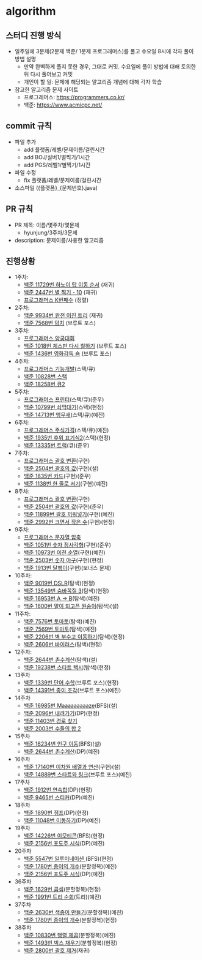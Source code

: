 # algorithm

## 스터디 진행 방식
- 일주일에 3문제(2문제 백준/ 1문제 프로그래머스)를 풀고 수요일 8시에 각자 풀이 방법 설명
  - 만약 완벽하게 풀지 못한 경우, 그대로 커밋. 수요일에 풀이 방법에 대해 토의한 뒤 다시 풀어보고 커밋
  - 개인이 할 일: 문제에 해당되는 알고리즘 개념에 대해 각자 학습
- 참고한 알고리즘 문제 사이트
  - 프로그래머스: https://programmers.co.kr/
  - 백준: https://www.acmicpc.net/

## commit 규칙
- 파일 추가
  - add 플랫폼/레벨/문제이름/걸린시간
  - add BOJ/실버1/별찍기/1시간
  - add PGS/레벨1/별찍기/1시간
- 파일 수정
  - fix 플랫폼/레벨/문제이름/걸린시간
- 소스파일 ({플랫폼}_{문제번호}.java)

## PR 규칙
- PR 제목: 이름/몇주차/몇문제
  - hyunjung/3주차/3문제
- description: 문제이름/사용한 알고리즘

## 진행상황
- 1주차:
  - [백준 11729번 하노이 탑 이동 순서](https://www.acmicpc.net/problem/11729) (재귀)
  - [백준 2447번 별 찍기 - 10](https://www.acmicpc.net/problem/2447) (재귀)
  - [프로그래머스 K번째수](https://programmers.co.kr/learn/courses/30/lessons/42748) (정렬)
- 2주차:
  - [백준 9934번 완전 이진 트리](https://www.acmicpc.net/problem/9934) (재귀)
  - [백준 7568번 덩치](https://www.acmicpc.net/problem/7568) (브루트 포스)
- 3주차:
  - [프로그래머스 양궁대회](https://programmers.co.kr/learn/courses/30/lessons/92342)
  - [백준 1018번 체스판 다시 칠하기](https://www.acmicpc.net/problem/1018) (브루트 포스)
  - [백준 1436번 영화감독 숌](https://www.acmicpc.net/problem/1436) (브루트 포스)
- 4주차: 
  - [프로그래머스 기능개발](https://programmers.co.kr/learn/courses/30/lessons/42586)(스택/큐)
  - [백준 10828번 스택](https://www.acmicpc.net/problem/10828)
  - [백준 18258번 큐2](https://www.acmicpc.net/problem/18258)
- 5주차: 
  - [프로그래머스 프린터](https://programmers.co.kr/learn/courses/30/lessons/42587)(스택/큐)(준우)
  - [백준 10799번 쇠막대기](https://www.acmicpc.net/problem/10799)(스택)(현정)
  - [백준 14713번 앵무새](https://www.acmicpc.net/problem/14713)(스택/큐)(예진)
- 6주차:
  - [프로그래머스 주식가격](https://programmers.co.kr/learn/courses/30/lessons/42584)(스택/큐)(예진)
  - [백준 1935번 후위 표기식2](https://www.acmicpc.net/problem/1935)(스택)(현정)
  - [백준 13335번 트럭](https://www.acmicpc.net/problem/13335)(큐)(준우)
- 7주차:
  - [프로그래머스 괄호 변환](https://programmers.co.kr/learn/courses/30/lessons/60058)(구현)
  - [백준 2504번 괄호의 값](https://www.acmicpc.net/problem/2504)(구현)(설)
  - [백준 1835번 카드](https://www.acmicpc.net/problem/1835)(구현)(준우)
  - [백준 1138번 한 줄로 서기](https://www.acmicpc.net/problem/1138)(구현)(예진)
- 8주차:
  - [프로그래머스 괄호 변환](https://programmers.co.kr/learn/courses/30/lessons/60058)(구현)
  - [백준 2504번 괄호의 값](https://www.acmicpc.net/problem/2504)(구현)(준우)
  - [백준 11899번 괄호 끼워넣기](https://www.acmicpc.net/problem/11899)(구현)(예진)
  - [백준 2992번 크면서 작은 수](https://www.acmicpc.net/problem/2992)(구현)(현정)
- 9주차:
  - [프로그래머스 문자열 압축](https://programmers.co.kr/learn/courses/30/lessons/60057)
  - [백준 1051번 숫자 정사각형](https://www.acmicpc.net/problem/1051)(구현)(준우)
  - [백준 10973번 이전 순열](https://www.acmicpc.net/problem/10973)(구현)(예진)
  - [백준 2503번 숫자 야구](https://www.acmicpc.net/problem/2503)(구현)(현정)
  - [백준 1913번 달팽이](https://www.acmicpc.net/problem/1913)(구현)(보너스 문제)
- 10주차:
  - [백준 9019번 DSLR](https://www.acmicpc.net/problem/9019)(탐색)(현정)
  - [백준 13549번 숨바꼭질 3](https://www.acmicpc.net/problem/13549)(탐색)(현정)
  - [백준 16953번 A → B](https://www.acmicpc.net/problem/16953)(탐색)(예진)
  - [백준 1600번 말이 되고픈 원숭이](https://www.acmicpc.net/problem/1600)(탐색)(설)
- 11주차:
  - [백준 7576번 토마토](https://www.acmicpc.net/problem/7576)(탐색)(예진)
  - [백준 7569번 토마토](https://www.acmicpc.net/problem/7569)(탐색)(예진)
  - [백준 2206번 벽 부수고 이동하기](https://www.acmicpc.net/problem/2206)(탐색)(현정)
  - [백준 2606번 바이러스](https://www.acmicpc.net/problem/2606)(탐색)(현정)
- 12주차:
  - [백준 2644번 촌수계산](https://www.acmicpc.net/problem/2644)(탐색)(설)
  - [백준 19238번 스타트 택시](https://www.acmicpc.net/problem/19238)(탐색)(현정)
- 13주차
  - [백준 1339번 단어 수학](https://www.acmicpc.net/problem/1339)(브루트 포스)(현정)
  - [백준 14391번 종이 조각](https://www.acmicpc.net/problem/14391)(브루트 포스)(예진)
- 14주차
  - [백준 16985번 Maaaaaaaaaze](https://www.acmicpc.net/problem/16985)(BFS)(설)
  - [백준 2096번 내려가기](https://www.acmicpc.net/problem/2096)(DP)(현정)
  - [백준 11403번 경로 찾기](https://www.acmicpc.net/problem/11403)
  - [백준 2003번 수들의 합 2](https://www.acmicpc.net/problem/2003)
- 15주차
  - [백준 16234번 인구 이동](https://www.acmicpc.net/problem/16234)(BFS)(설)
  - [백준 2644번 촌수계산](https://www.acmicpc.net/problem/2644)(DP)(예진)
- 16주차
  - [백준 17140번 이차원 배열과 연산](https://www.acmicpc.net/problem/17140)(구현)(설)
  - [백준 14889번 스타트와 링크](https://www.acmicpc.net/problem/14889)(브루트 포스)(예진)
- 17주차
  - [백준 1912번 연속합](https://www.acmicpc.net/problem/1912)(DP)(현정)
  - [백준 9465번 스티커](https://www.acmicpc.net/problem/9465)(DP)(예진)
- 18주차
  - [백준 1890번 점프](https://www.acmicpc.net/problem/1890)(DP)(현정)
  - [백준 11048번 이동하기](https://www.acmicpc.net/problem/11048)(DP)(예진)
- 19주차
  - [백준 14226번 이모티콘](https://www.acmicpc.net/problem/14226)(BFS)(현정)
  - [백준 2156번 포도주 시식](https://www.acmicpc.net/problem/2156)(DP)(예진)
- 20주차
  - [백준 5547번 일루미네이션 ](https://www.acmicpc.net/problem/5547)(BFS)(현정)
  - [백준 1780번 종이의 개수](https://www.acmicpc.net/problem/1780)(분할정복)(예진)
  - [백준 2156번 포도주 시식](https://www.acmicpc.net/problem/2156)(DP)(예진)
- 36주차
  - [백준 1629번 곱셈](https://www.acmicpc.net/problem/1629)(분할정복)(현정)
  - [백준 1991번 트리 순회](https://www.acmicpc.net/problem/1991)(트리)(예진)
- 37주차
  - [백준 2630번 색종이 만들기](https://www.acmicpc.net/problem/2630)(분할정복)(예진)
  - [백준 1780번 종이의 개수](https://www.acmicpc.net/problem/1780)(분할정복)(현정)
- 38주차
  - [백준 10830번 행렬 제곱](https://www.acmicpc.net/problem/10830)(분할정복)(예진)
  - [백준 1493번 박스 채우기](https://www.acmicpc.net/problem/1493)(분할정복)(현정)
  - [백준 2800번 괄호 제거](https://www.acmicpc.net/problem/1780)(재귀)
